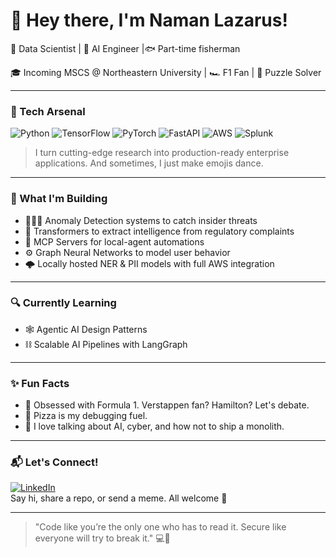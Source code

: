 # 👋 Hey there, I'm Naman Lazarus!

🧠 Data Scientist | 🚀 AI Engineer  |🐟 Part-time fisherman

🎓 Incoming MSCS @ Northeastern University | 🏎️ F1 Fan | 🧩 Puzzle Solver  

---

### 🧰 Tech Arsenal
![Python](https://img.shields.io/badge/Python-3670A0?style=for-the-badge&logo=python&logoColor=ffdd54)
![TensorFlow](https://img.shields.io/badge/TensorFlow-v2.12-orange?style=for-the-badge&logo=tensorflow&logoColor=white)
![PyTorch](https://img.shields.io/badge/PyTorch-EE4C2C?style=for-the-badge&logo=pytorch&logoColor=white)
![FastAPI](https://img.shields.io/badge/FastAPI-005571?style=for-the-badge&logo=fastapi)
![AWS](https://img.shields.io/badge/AWS-FF9900?style=for-the-badge&logo=amazonaws&logoColor=white)
![Splunk](https://img.shields.io/badge/Splunk-000000?style=for-the-badge&logo=Splunk&logoColor=white)

> I turn cutting-edge research into production-ready enterprise applications. 
> And sometimes, I just make emojis dance.

---

### 🧠 What I'm Building
- 🕵🏻‍♂️ Anomaly Detection systems to catch insider threats  
- 📄 Transformers to extract intelligence from regulatory complaints  
- 🧪 MCP Servers for local-agent automations  
- ⚙️ Graph Neural Networks to model user behavior  
- 🌩️ Locally hosted NER & PII models with full AWS integration

---

### 🔍 Currently Learning
- 🕸️ Agentic AI Design Patterns  
- ⛓️ Scalable AI Pipelines with LangGraph  

---

### ✨ Fun Facts
- 🏁 Obsessed with Formula 1. Verstappen fan? Hamilton? Let's debate.
- 🍕 Pizza is my debugging fuel.
- 💬 I love talking about AI, cyber, and how not to ship a monolith.

---

### 📬 Let's Connect!

[![LinkedIn](https://img.shields.io/badge/LinkedIn-blue?style=flat&logo=linkedin)](https://www.linkedin.com/in/namanlazarus/)  
Say hi, share a repo, or send a meme. All welcome 🚀

---
<!--
![GitHub Stats](https://github-readme-stats.vercel.app/api?username=namanlazarus&show_icons=true&theme=radical&hide=stars)
-->
> "Code like you’re the only one who has to read it. Secure like everyone will try to break it." 💻🔐

